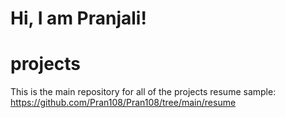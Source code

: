 # Hi, I am Pranjali!
# projects
This is the main repository for all of the projects
resume sample: https://github.com/Pran108/Pran108/tree/main/resume
